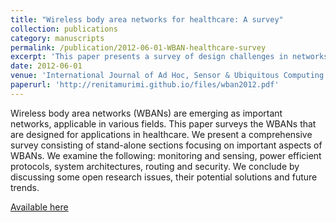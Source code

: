 ```yaml
---
title: "Wireless body area networks for healthcare: A survey"
collection: publications
category: manuscripts
permalink: /publication/2012-06-01-WBAN-healthcare-survey
excerpt: 'This paper presents a survey of design challenges in networks of wearable or implantable sensors that can be used in healthcare.'
date: 2012-06-01
venue: 'International Journal of Ad Hoc, Sensor & Ubiquitous Computing (Authors: Garth V Crosby, Tirthankar Ghosh, Renita Murimi, Craig A Chin)'
paperurl: 'http://renitamurimi.github.io/files/wban2012.pdf'
---
```


Wireless body area networks (WBANs) are emerging as important networks, applicable in various fields. This paper surveys the WBANs that are designed for applications in healthcare. We present a comprehensive survey consisting of stand-alone sections focusing on important aspects of WBANs. We examine the following: monitoring and sensing, power efficient protocols, system architectures, routing and security. We conclude by discussing some open research issues, their potential solutions and future trends.

[Available here](https://engr.siu.edu/staff/crosby/publications/14.pdf)